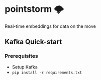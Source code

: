 # pointstorm 🌩️

Real-time embeddings for data on the move
## Kafka Quick-start
### Prerequisites
- Setup Kafka
- `pip install -r requirements.txt`